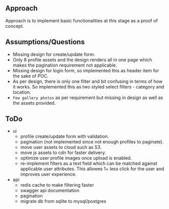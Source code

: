 
## Approach

Approach is to implement basic functionalities at this stage as a proof of concept.

## Assumptions/Questions

- Missing design for create/update form.
- Only 8 profile assets and the design renders all in one page which makes the pagination requirement not applicable.
- Missing design for login form, so implemented this as header item for the sake of POC.
- As per design, there is only one filter and bit confusing in terms of how it works. So implemented this as two styled select filters - category and location.
- `Few gallery photos` as per requirement but missing in design as well as the assets provided.

## ToDo
- ui
    - profile create/update form with validation.
    - pagination (not implemented since not enough profiles to paginate).
    - move user assets to cloud such as S3.
    - move js assets to cdn for faster delivery.
    - optimize user profile images once upload is enabled.
    - re-implement filters as a text field which can be matched against applicable user attributes. This allowes 1+ less click for the user and improves user experience.
- api
    - redis cache to make filtering faster
    - swagger api documentation
    - pagination
    - migrate db from sqlite to mysql/postgres
